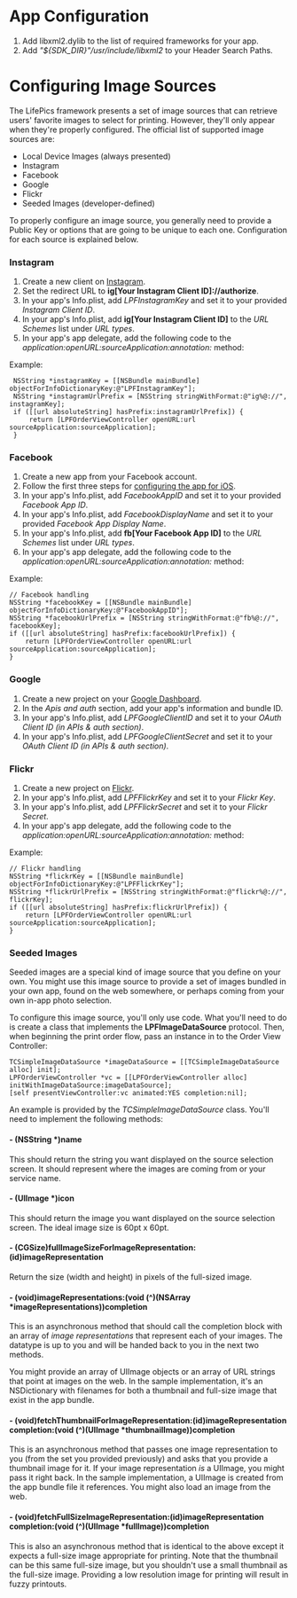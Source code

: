 
# App Configuration

1. Add libxml2.dylib to the list of required frameworks for your app.
2. Add *"${SDK_DIR}"/usr/include/libxml2* to your Header Search Paths.


# Configuring Image Sources

The LifePics framework presents a set of image sources that can retrieve users' favorite images to select for printing. However, they'll only appear when they're properly configured. The official list of supported image sources are:

* Local Device Images (always presented)
* Instagram
* Facebook
* Google
* Flickr
* Seeded Images (developer-defined)

To properly configure an image source, you generally need to provide a Public Key or options that are going to be unique to each one. Configuration for each source is explained below.


### Instagram

1. Create a new client on [Instagram](http://instagram.com/developer/clients/manage/).
2. Set the redirect URL to **ig[Your Instagram Client ID]://authorize**.
3. In your app's Info.plist, add *LPFInstagramKey* and set it to your provided *Instagram Client ID*.
4. In your app's Info.plist, add **ig[Your Instagram Client ID]** to the *URL Schemes* list under *URL types*.
5. In your app's app delegate, add the following code to the *application:openURL:sourceApplication:annotation:* method:

Example:

     NSString *instagramKey = [[NSBundle mainBundle] objectForInfoDictionaryKey:@"LPFInstagramKey"];
     NSString *instagramUrlPrefix = [NSString stringWithFormat:@"ig%@://", instagramKey];
     if ([[url absoluteString] hasPrefix:instagramUrlPrefix]) {
         return [LPFOrderViewController openURL:url sourceApplication:sourceApplication];
     }


### Facebook

1. Create a new app from your Facebook account.
2. Follow the first three steps for [configuring the app for iOS](https://developers.facebook.com/docs/ios/getting-started/).
3. In your app's Info.plist, add *FacebookAppID* and set it to your provided *Facebook App ID*.
4. In your app's Info.plist, add *FacebookDisplayName* and set it to your provided *Facebook App Display Name*.
5. In your app's Info.plist, add **fb[Your Facebook App ID]** to the *URL Schemes* list under *URL types*.
6. In your app's app delegate, add the following code to the *application:openURL:sourceApplication:annotation:* method:

Example:

    // Facebook handling
    NSString *facebookKey = [[NSBundle mainBundle] objectForInfoDictionaryKey:@"FacebookAppID"];
    NSString *facebookUrlPrefix = [NSString stringWithFormat:@"fb%@://", facebookKey];
    if ([[url absoluteString] hasPrefix:facebookUrlPrefix]) {
        return [LPFOrderViewController openURL:url sourceApplication:sourceApplication];
    }


### Google

1. Create a new project on your [Google Dashboard](https://console.developers.google.com/project).
2. In the *Apis and auth* section, add your app's information and bundle ID.
3. In your app's Info.plist, add *LPFGoogleClientID* and set it to your *OAuth Client ID (in APIs & auth section)*.
4. In your app's Info.plist, add *LPFGoogleClientSecret* and set it to your *OAuth Client ID (in APIs & auth section)*.


### Flickr

1. Create a new project on [Flickr](https://www.flickr.com/services/apps/create/).
2. In your app's Info.plist, add *LPFFlickrKey* and set it to your *Flickr Key*.
3. In your app's Info.plist, add *LPFFlickrSecret* and set it to your *Flickr Secret*.
4. In your app's app delegate, add the following code to the *application:openURL:sourceApplication:annotation:* method:

Example:

    // Flickr handling
    NSString *flickrKey = [[NSBundle mainBundle] objectForInfoDictionaryKey:@"LPFFlickrKey"];
    NSString *flickrUrlPrefix = [NSString stringWithFormat:@"flickr%@://", flickrKey];
    if ([[url absoluteString] hasPrefix:flickrUrlPrefix]) {
        return [LPFOrderViewController openURL:url sourceApplication:sourceApplication];
    }


### Seeded Images

Seeded images are a special kind of image source that you define on your own. You might use this image source to provide a set of images bundled in your own app, found on the web somewhere, or perhaps coming from your own in-app photo selection.

To configure this image source, you'll only use code. What you'll need to do is create a class that implements the **LPFImageDataSource** protocol. Then, when beginning the print order flow, pass an instance in to the Order View Controller:

    TCSimpleImageDataSource *imageDataSource = [[TCSimpleImageDataSource alloc] init];
    LPFOrderViewController *vc = [[LPFOrderViewController alloc] initWithImageDataSource:imageDataSource];
    [self presentViewController:vc animated:YES completion:nil];

An example is provided by the *TCSimpleImageDataSource* class. You'll need to implement the following methods:

#### - (NSString *)name

This should return the string you want displayed on the source selection screen. It should represent where the images are coming from or your service name.

#### - (UIImage *)icon

This should return the image you want displayed on the source selection screen. The ideal image size is 60pt x 60pt.

#### - (CGSize)fullImageSizeForImageRepresentation:(id)imageRepresentation

Return the size (width and height) in pixels of the full-sized image.

#### - (void)imageRepresentations:(void (^)(NSArray *imageRepresentations))completion

This is an asynchronous method that should call the completion block with an array of *image representations* that represent each of your images. The datatype is up to you and will be handed back to you in the next two methods.

You might provide an array of UIImage objects or an array of URL strings that point at images on the web. In the sample implementation, it's an NSDictionary with filenames for both a thumbnail and full-size image that exist in the app bundle.

#### - (void)fetchThumbnailForImageRepresentation:(id)imageRepresentation completion:(void (^)(UIImage *thumbnailImage))completion

This is an asynchronous method that passes one image representation to you (from the set you provided previously) and asks that you provide a thumbnail image for it. If your image representation *is* a UIImage, you might pass it right back. In the sample implementation, a UIImage is created from the app bundle file it references. You might also load an image from the web.

#### - (void)fetchFullSizeImageRepresentation:(id)imageRepresentation completion:(void (^)(UIImage *fullImage))completion

This is also an asynchronous method that is identical to the above except it expects a full-size image appropriate for printing. Note that the thumbnail can be this same full-size image, but you shouldn't use a small thumbnail as the full-size image. Providing a low resolution image for printing will result in fuzzy printouts.

